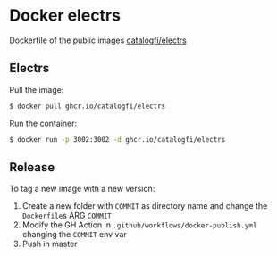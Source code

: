 # Docker electrs

Dockerfile of the public images [catalogfi/electrs](https://ghcr.io/catalogfi/electrs)

## Electrs

Pull the image:

```bash
$ docker pull ghcr.io/catalogfi/electrs
```

Run the container:

```bash
$ docker run -p 3002:3002 -d ghcr.io/catalogfi/electrs
```

## Release

To tag a new image with a new version:

1) Create a new folder with `COMMIT` as directory name and change the `Dockerfile`s ARG `COMMIT`
2) Modify the GH Action in `.github/workflows/docker-publish.yml` changing the `COMMIT` env var
3) Push in master
